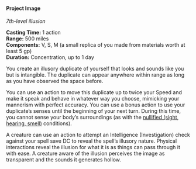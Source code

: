 #### Project Image
<!-- markdownlint-disable link-image-reference-definitions -->
[_metadata_:spell_name]:- "Project Image"
[_metadata_:spell_level]:- "7"
[_metadata_:spell_school]:- "illusion"
[_metadata_:ritual]:- "false"
[_metadata_:casting_time_amount]:- "1"
[_metadata_:casting_time_unit]:- "action"
[_metadata_:range]:- "500 miles"
[_metadata_:components_verbal]:- "true"
[_metadata_:components_somatic]:- "true"
[_metadata_:components_material]:- "true"
[_metadata_:components_material_description]:- "a small replica of you made from materials worth at least 5 gp"
[_metadata_:components_material_cost]:- "5 gp"
[_metadata_:duration]:- "1 day"
[_metadata_:concentration]:- "true"
[_metadata_:compared_to_wotc_srd_5.1]:- "mechanics_same_wording_different"
[_metadata_:compared_to_a5e_srd]:- "mechanics_same_wording_different"
<!-- markdownlint-disable-next-line no-emphasis-as-heading -->
_7th-level illusion_

**Casting Time:** 1 action \
**Range:** 500 miles \
**Components:** V, S, M (a small replica of you made from materials worth at least 5 gp) \
**Duration:** Concentration, up to 1 day

You create an illusory duplicate of yourself that looks and sounds like you but is intangible.
The duplicate can appear anywhere within range as long as you have observed the space before.

You can use an action to move this duplicate up to twice your Speed and make it speak and behave in whatever way you choose, mimicking your mannerism with perfect accuracy.
You can use a bonus action to use your duplicate’s senses until the beginning of your next turn.
During this time, you cannot sense your body’s surroundings (as with the [nullified (sight, hearing, smell)](#Conditions_nullified) conditions).

A creature can use an action to attempt an Intelligence (Investigation) check against your spell save DC to reveal the spell’s illusory nature.
Physical interactions reveal the illusion for what it is as things can pass through it with ease.
A creature aware of the illusion perceives the image as transparent and the sounds it generates hollow.
